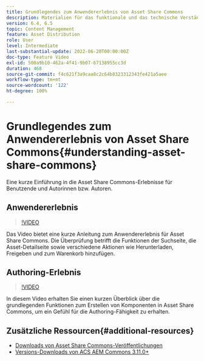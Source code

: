 ```yaml
---
title: Grundlegendes zum Anwendererlebnis von Asset Share Commons
description: Materialien für das funktionale und das technische Verständnis von Assets Share Commons
version: 6.4, 6.5
topic: Content Management
feature: Asset Distribution
role: User
level: Intermediate
last-substantial-update: 2022-06-20T00:00:00Z
doc-type: Feature Video
exl-id: 500a9b10-462a-4f41-9b07-67138955cc3d
duration: 468
source-git-commit: f4c621f3a9caa8c2c64b8323312343fe421a5aee
workflow-type: tm+mt
source-wordcount: '122'
ht-degree: 100%

---
```


# Grundlegendes zum Anwendererlebnis von Asset Share Commons{#understanding-asset-share-commons}

Eine kurze Einführung in die Asset Share Commons-Erlebnisse für Benutzende und Autorinnen bzw. Autoren.

## Anwendererlebnis

>[!VIDEO](https://video.tv.adobe.com/v/20497?quality=12&learn=on)

Das Video bietet eine kurze Anleitung zum Anwendererlebnis für Asset Share Commons. Die Überprüfung betrifft die Funktionen der Suchseite, die Asset-Detailseite sowie verschiedene Aktionen wie Herunterladen, Freigeben und zum Warenkorb hinzufügen.

## Authoring-Erlebnis

>[!VIDEO](https://video.tv.adobe.com/v/20498?quality=12&learn=on)

In diesem Video erhalten Sie einen kurzen Überblick über die grundlegenden Funktionen zum Erstellen von Komponenten in Asset Share Commons, um ein Gefühl für die Authoring-Fähigkeit zu erhalten.

## Zusätzliche Ressourcen{#additional-resources}

* [Downloads von Asset Share Commons-Veröffentlichungen](https://github.com/Adobe-Marketing-Cloud/asset-share-commons/releases)
* [Versions-Downloads von ACS AEM Commons 3.11.0+](https://github.com/Adobe-Consulting-Services/acs-aem-commons/releases)
